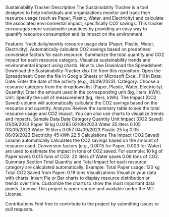 Sustainability Tracker
Description
The Sustainability Tracker is a tool designed to help individuals and organizations monitor and track their resource usage (such as Paper, Plastic, Water, and Electricity) and calculate the associated environmental impact, specifically CO2 savings. This tracker encourages more sustainable practices by providing an easy way to quantify resource consumption and its impact on the environment.

Features
Track daily/weekly resource usage data (Paper, Plastic, Water, Electricity).
Automatically calculate CO2 savings based on predefined conversion factors for each resource.
Summarize the total quantity and CO2 impact for each resource category.
Visualize sustainability trends and environmental impact using charts.
How to Use
Download the Spreadsheet: Download the Sustainability-Tracker.xlsx file from this repository.
Open the Spreadsheet: Open the file in Google Sheets or Microsoft Excel.
Fill in Data:
Date: Enter the date of the activity (e.g., 01/09/2023).
Category: Choose a resource category from the dropdown list (Paper, Plastic, Water, Electricity).
Quantity: Enter the amount used in the corresponding unit (kg, liters, kWh).
Unit: Specify the unit of measurement (kg, liters, kWh).
The Impact (CO2 Saved) column will automatically calculate the CO2 savings based on the resource and quantity.
Analyze: Review the summary table to see the total resource usage and CO2 impact. You can also use charts to visualize trends and impacts.
Sample Data
Date	Category	Quantity	Unit	Impact (CO2 Saved)
01/09/2023	Paper	19	kg	0.0285
02/09/2023	Water	35	liters	0.105
03/09/2023	Water	19	liters	0.057
04/09/2023	Plastic	25	kg	0.05
06/09/2023	Electricity	45	kWh	22.5
Calculations
The Impact (CO2 Saved) column automatically calculates the CO2 savings based on the amount of resource used. Conversion factors (e.g., 0.0015 for Paper, 0.003 for Water) are used to estimate the impact in tons of CO2 saved.
For example:
10 kg of Paper saves 0.015 tons of CO2.
20 liters of Water saves 0.06 tons of CO2.
Summary Section
Total Quantity and Total Impact for each resource category are calculated automatically.
Example:
Total Paper usage: 120 kg
Total CO2 Saved from Paper: 0.18 tons
Visualizations
Visualize your data with charts:
Insert Pie or Bar charts to display resource distribution or trends over time.
Customize the charts to show the most important data points.
License
This project is open-source and available under the MIT License.

Contributions
Feel free to contribute to the project by submitting issues or pull requests.
